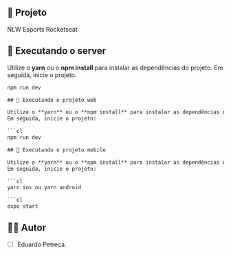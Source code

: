 ## 📱 Projeto

NLW Esports Rocketseat

## 🚀 Executando o server

Utilize o **yarn** ou o **npm install** para instalar as dependências do projeto.
Em seguida, inicie o projeto.
```cl
npm run dev

## 🚀 Executando o projeto web

Utilize o **yarn** ou o **npm install** para instalar as dependências do projeto.
Em seguida, inicie o projeto:

```cl
npm run dev

## 🚀 Executando o projeto mobile

Utilize o **yarn** ou o **npm install** para instalar as dependências do projeto.
Em seguida, inicie o projeto:

```cl
yarn ios ou yarn android

```cl
expo start

```

## 👩‍💻 Autor

- [ ] Eduardo Petreca.
